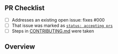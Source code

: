 <!-- 👋 Hi, thanks for sending a PR to feishubot! 💖.
Please fill out all fields below and make sure each item is true and [x] checked.
Otherwise we may not be able to review your PR. -->

## PR Checklist

- [ ] Addresses an existing open issue: fixes #000
- [ ] That issue was marked as [`status: accepting prs`](https://github.com/WumaCoder/feishubot/issues?q=is%3Aopen+is%3Aissue+label%3A%22status%3A+accepting+prs%22)
- [ ] Steps in [CONTRIBUTING.md](https://github.com/WumaCoder/feishubot/blob/main/.github/CONTRIBUTING.md) were taken

## Overview

<!-- Description of what is changed and how the code change does that. -->
